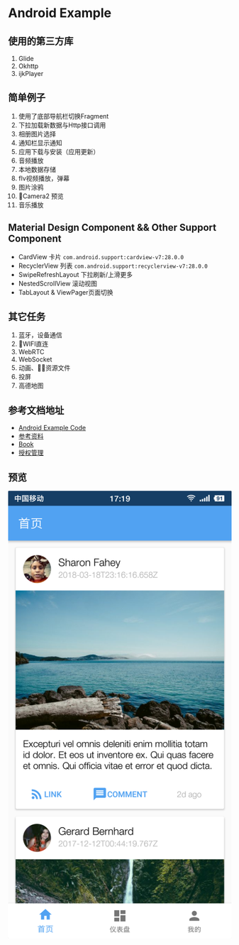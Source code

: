 # Android Example

## 使用的第三方库
1. Glide
2. Okhttp
3. ijkPlayer

## 简单例子
1. 使用了底部导航栏切换Fragment
2. 下拉加载新数据与Http接口调用
3. 相册图片选择
4. 通知栏显示通知
5. 应用下载与安装（应用更新）
6. 音频播放
7. 本地数据存储
8. flv视频播放，弹幕
9. 图片涂鸦
10. Camera2 预览
12. 音乐播放

## Material Design Component && Other Support Component
* CardView 卡片 `com.android.support:cardview-v7:28.0.0`
* RecyclerView 列表 `com.android.support:recyclerview-v7:28.0.0`
* SwipeRefreshLayout 下拉刷新/上滑更多
* NestedScrollView 滚动视图
* TabLayout & ViewPager页面切换

## 其它任务
1. 蓝牙，设备通信
2. WIFI直连
3. WebRTC
4. WebSocket
5. 动画、资源文件
6. 投屏
7. 高德地图

## 参考文档地址
* [Android Example Code](http://hmkcode.com)
* [参考资料](https://github.com/open-android/Android)
* [Book](https://github.com/justjavac/free-programming-books-zh_CN)
* [授权管理](https://github.com/permissions-dispatcher/PermissionsDispatcher)

## 预览
![预览图](preview.jpg)